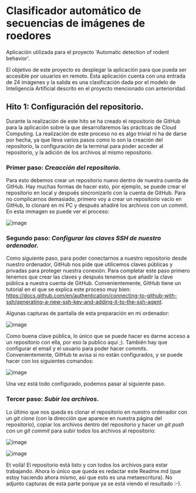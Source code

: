 # Clasificador automático de secuencias de imágenes de roedores

Aplicación utilizada para el proyecto 'Automatic detection of rodent behavior'.

El objetivo de este proyecto es desplegar la aplicación para que pueda ser accesible por usuarios en remoto. Esta aplicación cuenta con una entrada de 24 imágenes y la salida es una clasificación dada por el modelo de Inteligencia Artificial descrito en el proyecto mencionado con anterioridad.


## Hito 1: Configuración del repositorio.

Durante la realización de este hito se ha creado el repositorio de GitHub para la aplicación sobre la que desarrollaremos las prácticas de Cloud Computing. La realización de este proceso no es algo trivial ni ha de darse por hecha, ya que lleva varios pasos como lo son la creación del repositorio, la configuración de la terminal para poder acceder al repositorio, y la adición de los archivos al mismo repositorio.

### Primer paso: *Creacción del repositorio.*
  Para esto debemos crear un repositorio nuevo dentro de nuestra cuenta de GitHub. Hay muchas formas de hacer esto, por ejemplo, se puede crear el repositorio en local y después sincronizarlo con la cuenta de GitHub. Para no complicarnos demasiado, primero voy a crear un repositorio vacío en GitHub, lo clonaré en mi PC y después añadiré los archivos con un commit. En esta immagen se puede ver el proceso:

  ![image](https://github.com/user-attachments/assets/9af3546c-27c9-4d15-ab8c-c6204ad9ede3)

### Segundo paso: *Configurar las claves SSH de nuestro ordenador.*
  Como siguiente paso, para poder conectarnos a nuestro repositorio desde nuestro ordenador, GitHub nos pide que utilicemos claves públicas y privadas para proteger nuestra conexión. Para completar este paso primero tenemos que crear las claves y después tenemos que añadir la clave pública a nuestra cuenta de GitHub. Convenientemente, GitHub tiene un tutorial en el que se explica este proceso muy bien: https://docs.github.com/en/authentication/connecting-to-github-with-ssh/generating-a-new-ssh-key-and-adding-it-to-the-ssh-agent.

  Algunas capturas de pantalla de esta preparación en mi ordenador:

  ![image](https://github.com/user-attachments/assets/c2371264-a954-423a-9408-fb10cfc8af0c)

  Como buena clave pública, lo único que se puede hacer es darme acceso a un repositorio con ella, por eso la publico aquí ;). También hay que configurar el email y el usuario para poder hacer *commits*. Convenientemente, GitHub te avisa si no están configurados, y se puede hacer con los siguientes comandos:

  ![image](https://github.com/user-attachments/assets/1871d9d1-3251-415c-9c73-a60ea9192130)

  Una vez está todo configurado, podemos pasar al siguiente paso.

  ### Tercer paso: *Subir los archivos*.
  Lo último que nos queda es clonar el repositorio en nuestro ordenador con un *git clone* (con la dirección que aparece en nuestra página del repositorio), copiar los archivos dentro del repositorio y hacer un *git push* con un *git commit* para subir todos los archivos al repositorio:

  ![image](https://github.com/user-attachments/assets/88792f05-dc98-4393-b7dc-9c05e75af0c7)

  ![image](https://github.com/user-attachments/assets/c3fdb4e9-1028-4068-9f1b-2c3102b3d0b4)

  Et voilá! El repositorio está listo y con todos los archivos para estar trabajando. Ahora lo único que queda es redactar este Readme.md (que estoy haciendo ahora mismo, así que esto es una metaescritura). No adjunto capturas de esta parte porque ya se está viendo el resultado :-).
